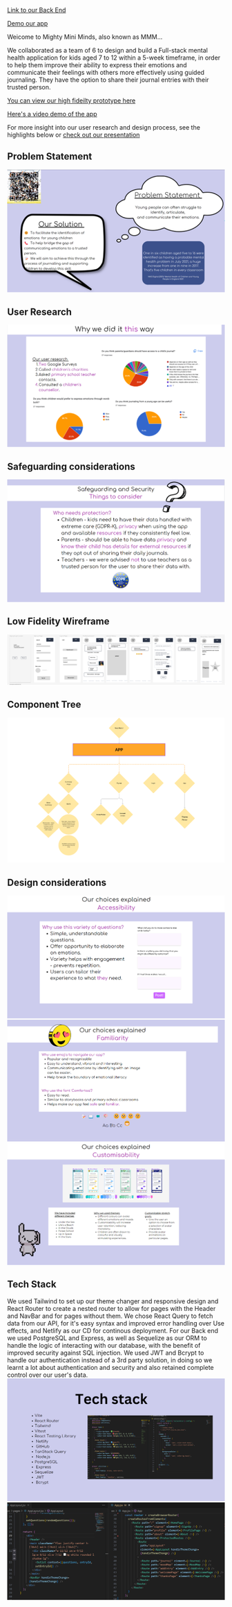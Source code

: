 [Link to our Back End](https://github.com/dlrodev92/mighty_mini_minds_backEnd)

[Demo our app](https://wonderful-paletas-0c1299.netlify.app/)

Weicome to Mighty Mini Minds, also known as MMM... 

We collaborated as a team of 6 to design and build a Full-stack mental health application for kids aged 7 to 12 within a 5-week timeframe, in order to help them improve their ability to express their emotions and communicate their feelings with others more effectively using guided journaling. They have the option to share their journal entries with their trusted person. 

[You can view our high fideilty prototype here](https://shorturl.at/bAHW4)

[Here's a video demo of the app](https://www.youtube.com/watch?v=MhEH8YmNl_Y&ab_channel=GM)

For more insight into our user research and design process, see the highlights below or [check out our presentation](https://www.canva.com/design/DAFo4zRd770/eyrbLyuqBd3gvLHkk7FnFA/view?utm_content=DAFo4zRd770&utm_campaign=designshare&utm_medium=link&utm_source=publishsharelink)

## Problem Statement
![problem_statement](./screenshots/problem_statement.png)
## User Research
![user_research](./screenshots/user_research.png)
## Safeguarding considerations
![safeguarding](./screenshots/safegaurding.png)
## Low Fidelity Wireframe
![low-fi_wireframe](./screenshots/low_fidelity_wireframe.png)
## Component Tree
![component_tree](./screenshots/component_tree.png)
## Design considerations
![accessibilty](./screenshots/accessibility.png)
![familiarity](./screenshots/familiarity.png)
![customisability](./screenshots/customisability.png)
## Tech Stack 
We used Tailwind to set up our theme changer and responsive design and React Router to create a nested router to allow for pages with the Header and NavBar and for pages without them.
We chose React Query to fetch data from our API, for it's easy syntax and improved error handling over Use effects, and Netlify as our CD for continous deployment. 
For our Back end we used PostgreSQL and Express, as well as Sequelize as our ORM to handle the logic of interacting with our database, with the benefit of improved security against SQL injection. We used JWT and Bcrypt to handle our authentication instead of a 3rd party solution, in doing so we learnt a lot about authentication and security and also retained complete control over our user's data. 
![tech_stack](./screenshots/tech_stack.png)
![nested_router](./screenshots/nested_router.png)




